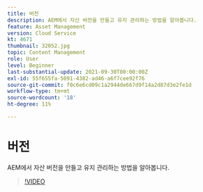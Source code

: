 ```yaml
---
title: 버전
description: AEM에서 자산 버전을 만들고 유지 관리하는 방법을 알아봅니다.
feature: Asset Management
version: Cloud Service
kt: 4671
thumbnail: 32052.jpg
topic: Content Management
role: User
level: Beginner
last-substantial-update: 2021-09-30T00:00:00Z
exl-id: 55f655fa-5091-4382-ad46-a6f7cee92f76
source-git-commit: f0c6e6cd09c1a2944de667d9f14a2d87d3e2fe1d
workflow-type: tm+mt
source-wordcount: '18'
ht-degree: 11%

---
```


# 버전

AEM에서 자산 버전을 만들고 유지 관리하는 방법을 알아봅니다.

>[!VIDEO](https://video.tv.adobe.com/v/32052/?quality=12&learn=on&hidetitle=true)
